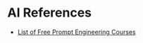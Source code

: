 # AI References
 - [List of Free Prompt Engineering Courses](https://medium.com/mlearning-ai/the-10-best-free-prompt-engineering-courses-resources-for-chatgpt-midjourney-co-dd1865d4ad13)
 